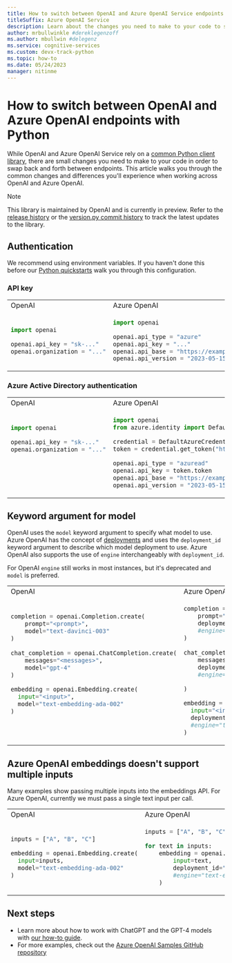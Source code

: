 ```yaml
---
title: How to switch between OpenAI and Azure OpenAI Service endpoints with Python
titleSuffix: Azure OpenAI Service
description: Learn about the changes you need to make to your code to swap back and forth between OpenAI and Azure OpenAI endpoints.
author: mrbullwinkle #dereklegenzoff
ms.author: mbullwin #delegenz
ms.service: cognitive-services
ms.custom: devx-track-python
ms.topic: how-to
ms.date: 05/24/2023
manager: nitinme
---
```


# How to switch between OpenAI and Azure OpenAI endpoints with Python

While OpenAI and Azure OpenAI Service rely on a [common Python client library](https://github.com/openai/openai-python), there are small changes you need to make to your code in order to swap back and forth between endpoints. This article walks you through the common changes and differences you'll experience when working across OpenAI and Azure OpenAI.

> [!NOTE]
> This library is maintained by OpenAI and is currently in preview. Refer to the [release history](https://github.com/openai/openai-python/releases) or the [version.py commit history](https://github.com/openai/openai-python/commits/main/openai/version.py) to track the latest updates to the library.

## Authentication

We recommend using environment variables. If you haven't done this before our [Python quickstarts](../quickstart.md) walk you through this configuration.

### API key

<table>
<tr>
<td> OpenAI </td> <td> Azure OpenAI </td>
</tr>
<tr>
<td>

```python
import openai

openai.api_key = "sk-..."
openai.organization = "..."


```

</td>
<td>

```python
import openai

openai.api_type = "azure"
openai.api_key = "..."
openai.api_base = "https://example-endpoint.openai.azure.com"
openai.api_version = "2023-05-15"  # subject to change
```

</td>
</tr>
</table>

### Azure Active Directory authentication

<table>
<tr>
<td> OpenAI </td> <td> Azure OpenAI </td>
</tr>
<tr>
<td>

```python
import openai

openai.api_key = "sk-..."
openai.organization = "..."






```

</td>
<td>

```python
import openai
from azure.identity import DefaultAzureCredential

credential = DefaultAzureCredential()
token = credential.get_token("https://cognitiveservices.azure.com/.default")

openai.api_type = "azuread"
openai.api_key = token.token
openai.api_base = "https://example-endpoint.openai.azure.com"
openai.api_version = "2023-05-15"  # subject to change
```

</td>
</tr>
</table>

## Keyword argument for model

OpenAI uses the `model` keyword argument to specify what model to use. Azure OpenAI has the concept of [deployments](/azure/ai-services/openai/how-to/create-resource.md?pivots=web-portal#deploy-a-model) and uses the `deployment_id` keyword argument to describe which model deployment to use. Azure OpenAI also supports the use of `engine` interchangeably with `deployment_id`.

For OpenAI `engine` still works in most instances, but it's deprecated and `model` is preferred.

<table>
<tr>
<td> OpenAI </td> <td> Azure OpenAI </td>
</tr>
<tr>
<td>

```python
completion = openai.Completion.create(
    prompt="<prompt>",
    model="text-davinci-003"
)
  
chat_completion = openai.ChatCompletion.create(
    messages="<messages>",
    model="gpt-4"
)

embedding = openai.Embedding.create(
  input="<input>",
  model="text-embedding-ada-002"
)




```

</td>
<td>

```python
completion = openai.Completion.create(
    prompt="<prompt>",
    deployment_id="text-davinci-003"
    #engine="text-davinci-003" 
)
  
chat_completion = openai.ChatCompletion.create(
    messages="<messages>",
    deployment_id="gpt-4"
    #engine="gpt-4"

)

embedding = openai.Embedding.create(
  input="<input>",
  deployment_id="text-embedding-ada-002"
  #engine="text-embedding-ada-002"
)
```

</td>
</tr>
</table>

## Azure OpenAI embeddings doesn't support multiple inputs

Many examples show passing multiple inputs into the embeddings API. For Azure OpenAI, currently we must pass a single text input per call.

<table>
<tr>
<td> OpenAI </td> <td> Azure OpenAI </td>
</tr>
<tr>
<td>

```python
inputs = ["A", "B", "C"]

embedding = openai.Embedding.create(
  input=inputs,
  model="text-embedding-ada-002"
)


```

</td>
<td>

```python
inputs = ["A", "B", "C"]

for text in inputs:
    embedding = openai.Embedding.create(
        input=text,
        deployment_id="text-embedding-ada-002"
        #engine="text-embedding-ada-002"
    )
```

</td>
</tr>
</table>

## Next steps

* Learn more about how to work with ChatGPT and the GPT-4 models with [our how-to guide](../how-to/chatgpt.md).
* For more examples, check out the [Azure OpenAI Samples GitHub repository](https://aka.ms/AOAICodeSamples)
